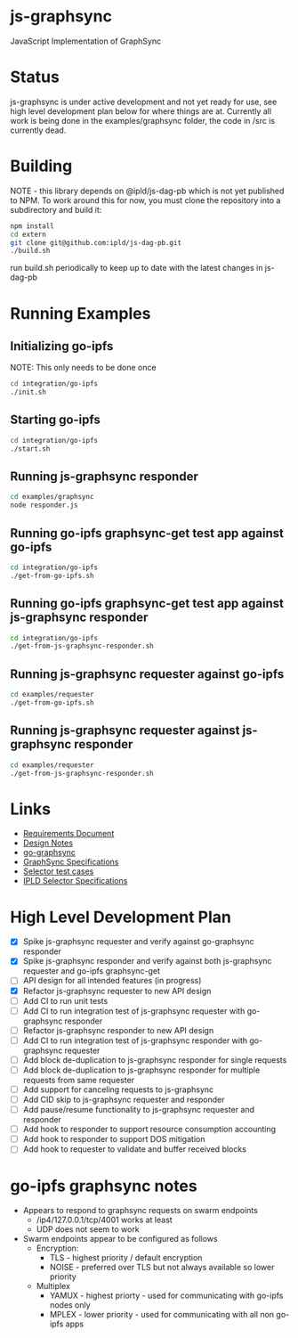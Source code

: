 # js-graphsync
JavaScript Implementation of GraphSync

# Status

js-graphsync is under active development and not yet ready for use, see high level development plan below for
where things are at.  Currently all work is being done in the examples/graphsync folder, the code in /src
is currently dead.

# Building

NOTE - this library depends on @ipld/js-dag-pb which is not yet published to NPM.  To work around this
for now, you must clone the repository into a subdirectory and build it:

```sh
npm install
cd extern
git clone git@github.com:ipld/js-dag-pb.git
./build.sh
```

run build.sh periodically to keep up to date with the latest changes in js-dag-pb

# Running Examples

## Initializing go-ipfs

NOTE: This only needs to be done once 

```sh
cd integration/go-ipfs
./init.sh
```

## Starting go-ipfs

```sh
cd integration/go-ipfs
./start.sh
```

## Running js-graphsync responder

```sh
cd examples/graphsync
node responder.js
```

## Running go-ipfs graphsync-get test app against go-ipfs

```sh
cd integration/go-ipfs
./get-from-go-ipfs.sh
```

## Running go-ipfs graphsync-get test app against js-graphsync responder

```sh
cd integration/go-ipfs
./get-from-js-graphsync-responder.sh
```

## Running js-graphsync requester against go-ipfs

```sh
cd examples/requester
./get-from-go-ipfs.sh
```

## Running js-graphsync requester against js-graphsync responder

```sh
cd examples/requester
./get-from-js-graphsync-responder.sh
```

# Links

* [Requirements Document](https://docs.google.com/document/d/1cPXBWnpgDI3f8L5cmEAcBL_xyJ7cfbBLNWZPN9VJUJU/edit?usp=sharing)
* [Design Notes](DESIGN.md)
* [go-graphsync](https://github.com/ipfs/go-graphsync)
* [GraphSync Specifications](https://github.com/ipld/specs/blob/master/block-layer/graphsync/graphsync.md)
* [Selector test cases](https://github.com/ChainSafe/ipld-traversal-vectors)
* [IPLD Selector Specifications](https://github.com/ipld/specs/blob/master/selectors/selectors.md)

# High Level Development Plan

- [X] Spike js-graphsync requester and verify against go-graphsync responder
- [X] Spike js-graphsync responder and verify against both js-graphsync requester and go-ipfs graphsync-get
- [ ] API design for all intended features (in progress)  
- [X] Refactor js-graphsync requester to new API design
- [ ] Add CI to run unit tests 
- [ ] Add CI to run integration test of js-graphsync requester with go-graphsync responder
- [ ] Refactor js-graphsync responder to new API design
- [ ] Add CI to run integration test of js-graphsync responder with go-graphsync requester
- [ ] Add block de-duplication to js-graphsync responder for single requests
- [ ] Add block de-duplication to js-graphsync responder for multiple requests from same requester
- [ ] Add support for canceling requests to js-graphsync
- [ ] Add CID skip to js-graphsync requester and responder
- [ ] Add pause/resume functionality to js-graphsync requester and responder
- [ ] Add hook to responder to support resource consumption accounting
- [ ] Add hook to responder to support DOS mitigation
- [ ] Add hook to requester to validate and buffer received blocks
 
# go-ipfs graphsync notes

* Appears to respond to graphsync requests on swarm endpoints
    * /ip4/127.0.0.1/tcp/4001 works at least
    * UDP does not seem to work
* Swarm endpoints appear to be configured as follows
    * Encryption:
        * TLS - highest priority / default encryption
        * NOISE - preferred over TLS but not always available so lower priority 
    * Multiplex
        * YAMUX - highest priorty - used for communicating with go-ipfs nodes only
        * MPLEX - lower priority - used for communicating with all non go-ipfs apps

